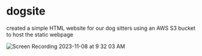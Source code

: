 # dogsite
created a simple HTML website for our dog sitters using an AWS S3 bucket to host the static webpage

![Screen Recording 2023-11-08 at 9 32 03 AM](https://github.com/margoriordan/dogsite/assets/104601376/62a14532-b669-4a34-b685-269002195ca4)
